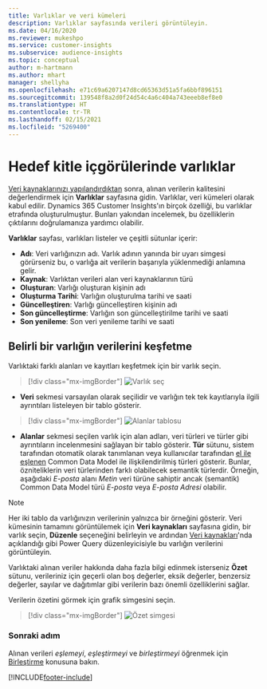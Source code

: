 ```yaml
---
title: Varlıklar ve veri kümeleri
description: Varlıklar sayfasında verileri görüntüleyin.
ms.date: 04/16/2020
ms.reviewer: mukeshpo
ms.service: customer-insights
ms.subservice: audience-insights
ms.topic: conceptual
author: m-hartmann
ms.author: mhart
manager: shellyha
ms.openlocfilehash: e71c69a6207147d8cd65363d51a5fa6bbf896151
ms.sourcegitcommit: 139548f8a2d0f24d54c4a6c404a743eeeb8ef8e0
ms.translationtype: HT
ms.contentlocale: tr-TR
ms.lasthandoff: 02/15/2021
ms.locfileid: "5269400"
---
```

# <a name="entities-in-audience-insights"></a>Hedef kitle içgörülerinde varlıklar

[Veri kaynaklarınızı yapılandırdıktan](data-sources.md) sonra, alınan verilerin kalitesini değerlendirmek için **Varlıklar** sayfasına gidin. Varlıklar, veri kümeleri olarak kabul edilir. Dynamics 365 Customer Insights'ın birçok özelliği, bu varlıklar etrafında oluşturulmuştur. Bunları yakından incelemek, bu özelliklerin çıktılarını doğrulamanıza yardımcı olabilir.

**Varlıklar** sayfası, varlıkları listeler ve çeşitli sütunlar içerir:

- **Adı**: Veri varlığınızın adı. Varlık adının yanında bir uyarı simgesi görürseniz bu, o varlığa ait verilerin başarıyla yüklenmediği anlamına gelir.
- **Kaynak**: Varlıktan verileri alan veri kaynaklarının türü
- **Oluşturan**: Varlığı oluşturan kişinin adı
- **Oluşturma Tarihi**: Varlığın oluşturulma tarihi ve saati
- **Güncelleştiren**: Varlığı güncelleştiren kişinin adı
- **Son güncelleştirme**: Varlığın son güncelleştirilme tarihi ve saati
- **Son yenileme**: Son veri yenileme tarihi ve saati

## <a name="exploring-a-specific-entitys-data"></a>Belirli bir varlığın verilerini keşfetme

Varlıktaki farklı alanları ve kayıtları keşfetmek için bir varlık seçin.

> [!div class="mx-imgBorder"]
> ![Varlık seç](media/data-manager-entities-data.png "Varlık seç")

- **Veri** sekmesi varsayılan olarak seçilidir ve varlığın tek tek kayıtlarıyla ilgili ayrıntıları listeleyen bir tablo gösterir.

> [!div class="mx-imgBorder"]
> ![Alanlar tablosu](media/data-manager-entities-fields.PNG "Alanlar tablosu")

- **Alanlar** sekmesi seçilen varlık için alan adları, veri türleri ve türler gibi ayrıntıların incelenmesini sağlayan bir tablo gösterir. **Tür** sütunu, sistem tarafından otomatik olarak tanımlanan veya kullanıcılar tarafından [el ile eşlenen](map-entities.md) Common Data Model ile ilişkilendirilmiş türleri gösterir. Bunlar, özniteliklerin veri türlerinden farklı olabilecek semantik türlerdir. Örneğin, aşağıdaki *E-posta* alanı *Metin* veri türüne sahiptir ancak (semantik) Common Data Model türü *E-posta* veya *E-posta Adresi* olabilir.

> [!NOTE]
> Her iki tablo da varlığınızın verilerinin yalnızca bir örneğini gösterir. Veri kümesinin tamamını görüntülemek için **Veri kaynakları** sayfasına gidin, bir varlık seçin, **Düzenle** seçeneğini belirleyin ve ardından [Veri kaynakları](data-sources.md)'nda açıklandığı gibi Power Query düzenleyicisiyle bu varlığın verilerini görüntüleyin.

Varlıktaki alınan veriler hakkında daha fazla bilgi edinmek isterseniz **Özet** sütunu, verileriniz için geçerli olan boş değerler, eksik değerler, benzersiz değerler, sayılar ve dağıtımlar gibi verilerin bazı önemli özelliklerini sağlar.

Verilerin özetini görmek için grafik simgesini seçin.

> [!div class="mx-imgBorder"]
> ![Özet simgesi](media/data-manager-entities-summary.png "Veri özeti tablosu")

### <a name="next-step"></a>Sonraki adım

Alınan verileri *eşlemeyi*, *eşleştirmeyi* ve *birleştirmeyi* öğrenmek için [Birleştirme](data-unification.md) konusuna bakın.


[!INCLUDE[footer-include](../includes/footer-banner.md)]